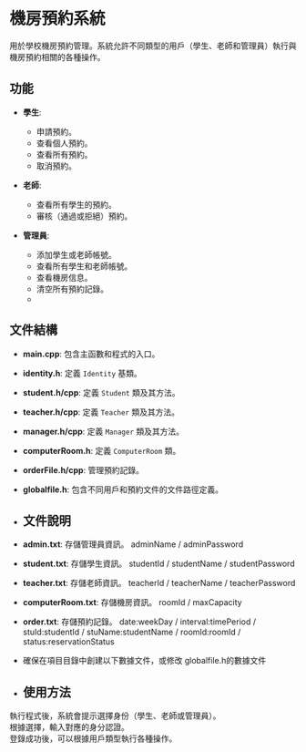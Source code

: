 # 機房預約系統

用於學校機房預約管理。系統允許不同類型的用戶（學生、老師和管理員）執行與機房預約相關的各種操作。

## 功能

- **學生**:
  - 申請預約。
  - 查看個人預約。
  - 查看所有預約。
  - 取消預約。

- **老師**:
  - 查看所有學生的預約。
  - 審核（通過或拒絕）預約。

- **管理員**:
  - 添加學生或老師帳號。
  - 查看所有學生和老師帳號。
  - 查看機房信息。
  - 清空所有預約記錄。
  - 
## 文件結構

- **main.cpp**: 包含主函數和程式的入口。
- **identity.h**: 定義 `Identity` 基類。
- **student.h/cpp**: 定義 `Student` 類及其方法。
- **teacher.h/cpp**: 定義 `Teacher` 類及其方法。
- **manager.h/cpp**: 定義 `Manager` 類及其方法。
- **computerRoom.h**: 定義 `ComputerRoom` 類。
- **orderFile.h/cpp**: 管理預約記錄。
- **globalfile.h**: 包含不同用戶和預約文件的文件路徑定義。

- ## 文件說明

- **admin.txt**: 存儲管理員資訊。
  adminName / adminPassword
- **student.txt**: 存儲學生資訊。
  studentId / studentName / studentPassword  
- **teacher.txt**: 存儲老師資訊。
  teacherId / teacherName / teacherPassword  
- **computerRoom.txt**: 存儲機房資訊。
  roomId / maxCapacity  
- **order.txt**: 存儲預約記錄。
  date:weekDay / interval:timePeriod / stuId:studentId / stuName:studentName / roomId:roomId / status:reservationStatus

- 確保在項目目錄中創建以下數據文件，或修改 globalfile.h的數據文件

- ## 使用方法
執行程式後，系統會提示選擇身份（學生、老師或管理員）。  
根據選擇，輸入對應的身分認證。  
登錄成功後，可以根據用戶類型執行各種操作。  
